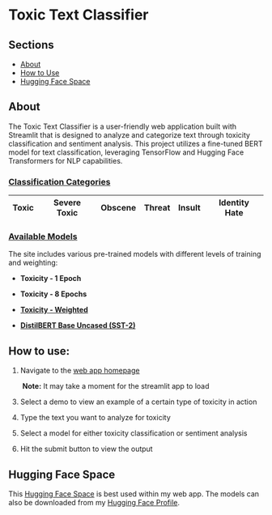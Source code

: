 # Toxic Text Classifier

## Sections

- [About](#about)
- [How to Use](#usage)
- [Hugging Face Space](#space)

## About <a id="about"></a>

The Toxic Text Classifier is a user-friendly web application built with Streamlit that is designed to analyze and categorize text through toxicity classification and sentiment analysis. This project utilizes a fine-tuned BERT model for text classification, leveraging TensorFlow and Hugging Face Transformers for NLP capabilities.

### <ins> Classification Categories </ins>

| Toxic | Severe Toxic | Obscene | Threat | Insult | Identity Hate |
| -------- | -------- | -------- | -------- | -------- | -------- |

### <ins> Available Models </ins>

The site includes various pre-trained models with different levels of training and weighting:

- **Toxicity - 1 Epoch**

- **Toxicity - 8 Epochs**

- **[Toxicity - Weighted](https://huggingface.co/RobCaamano/toxicity_weighted)**

- **[DistilBERT Base Uncased (SST-2)](https://huggingface.co/distilbert/distilbert-base-uncased-finetuned-sst-2-english)**

## How to use: <a id="usage"></a>

1. Navigate to the [web app homepage](https://sites.google.com/view/detecting-toxicity-in-text/home)

&nbsp;&nbsp;&nbsp;&nbsp;&nbsp;&nbsp;&nbsp;**Note:** It may take a moment for the streamlit app to load

3. Select a demo to view an example of a certain type of toxicity in action

4. Type the text you want to analyze for toxicity

5. Select a model for either toxicity classification or sentiment analysis

6. Hit the submit button to view the output

## Hugging Face Space <a id="space"></a>

This [Hugging Face Space](https://huggingface.co/spaces/RobCaamano/Finetuning_Language_Models-Toxic_Tweets) is best used within my web app. The models can also be downloaded from my [Hugging Face Profile](https://huggingface.co/RobCaamano).
